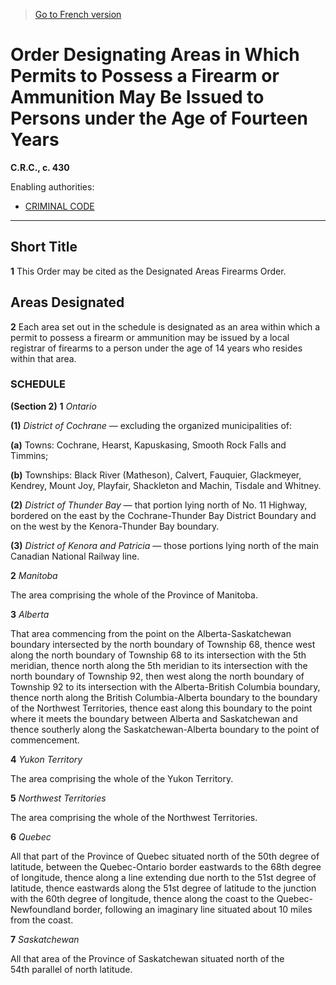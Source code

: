> [Go to French version](/fr/Règlements/Codification%20des%20règlements%20du%20Canada/401-500/C.R.C.,%20ch.%20430.md)

# Order Designating Areas in Which Permits to Possess a Firearm or Ammunition May Be Issued to Persons under the Age of Fourteen Years

**C.R.C., c. 430**

Enabling authorities: 
- [CRIMINAL CODE](/en/Acts/Revised%20Statutes%20of%20Canada/C/C-46.md)

----------



## Short Title


**1** This Order may be cited as the Designated Areas Firearms Order.




## Areas Designated


**2** Each area set out in the schedule is designated as an area within which a permit to possess a firearm or ammunition may be issued by a local registrar of firearms to a person under the age of 14 years who resides within that area.




### **SCHEDULE** 
**(Section 2)**
**1** *Ontario*

**(1)** *District of Cochrane* — excluding the organized municipalities of:

**(a)** Towns: Cochrane, Hearst, Kapuskasing, Smooth Rock Falls and Timmins;



**(b)** Townships: Black River (Matheson), Calvert, Fauquier, Glackmeyer, Kendrey, Mount Joy, Playfair, Shackleton and Machin, Tisdale and Whitney.





**(2)** *District of Thunder Bay* — that portion lying north of No. 11 Highway, bordered on the east by the Cochrane-Thunder Bay District Boundary and on the west by the Kenora-Thunder Bay boundary.



**(3)** *District of Kenora and Patricia* — those portions lying north of the main Canadian National Railway line.




**2** *Manitoba*

The area comprising the whole of the Province of Manitoba.




**3** *Alberta*

That area commencing from the point on the Alberta-Saskatchewan boundary intersected by the north boundary of Township 68, thence west along the north boundary of Township 68 to its intersection with the 5th meridian, thence north along the 5th meridian to its intersection with the north boundary of Township 92, then west along the north boundary of Township 92 to its intersection with the Alberta-British Columbia boundary, thence north along the British Columbia-Alberta boundary to the boundary of the Northwest Territories, thence east along this boundary to the point where it meets the boundary between Alberta and Saskatchewan and thence southerly along the Saskatchewan-Alberta boundary to the point of commencement.




**4** *Yukon Territory*

The area comprising the whole of the Yukon Territory.




**5** *Northwest Territories*

The area comprising the whole of the Northwest Territories.




**6** *Quebec*

All that part of the Province of Quebec situated north of the 50th degree of latitude, between the Quebec-Ontario border eastwards to the 68th degree of longitude, thence along a line extending due north to the 51st degree of latitude, thence eastwards along the 51st degree of latitude to the junction with the 60th degree of longitude, thence along the coast to the Quebec-Newfoundland border, following an imaginary line situated about 10 miles from the coast.




**7** *Saskatchewan*

All that area of the Province of Saskatchewan situated north of the 54th parallel of north latitude.





